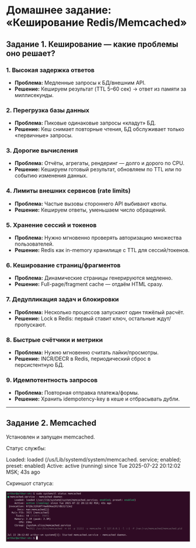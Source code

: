 # Домашнее задание: «Кеширование Redis/Memcached»

## Задание 1. Кеширование — какие проблемы оно решает?

### 1. Высокая задержка ответов
- **Проблема:** Медленные запросы к БД/внешним API.
- **Решение:** Кешируем результат (TTL 5–60 сек) → ответ из памяти за миллисекунды.

### 2. Перегрузка базы данных
- **Проблема:** Пиковые одинаковые запросы «кладут» БД.
- **Решение:** Кеш снимает повторные чтения, БД обслуживает только «первичные» запросы.

### 3. Дорогие вычисления
- **Проблема:** Отчёты, агрегаты, рендеринг — долго и дорого по CPU.
- **Решение:** Кешируем готовый результат, обновляем по TTL или по событию изменения данных.

### 4. Лимиты внешних сервисов (rate limits)
- **Проблема:** Частые вызовы стороннего API выбивают квоты.
- **Решение:** Кешируем ответы, уменьшаем число обращений.

### 5. Хранение сессий и токенов
- **Проблема:** Нужно мгновенно проверять авторизацию множества пользователей.
- **Решение:** Redis как in-memory хранилище с TTL для сессий/токенов.

### 6. Кеширование страниц/фрагментов
- **Проблема:** Динамические страницы генерируются медленно.
- **Решение:** Full-page/fragment cache — отдаём HTML сразу.

### 7. Дедупликация задач и блокировки
- **Проблема:** Несколько процессов запускают один тяжёлый расчёт.
- **Решение:** Lock в Redis: первый ставит ключ, остальные ждут/пропускают.

### 8. Быстрые счётчики и метрики
- **Проблема:** Нужно мгновенно считать лайки/просмотры.
- **Решение:** INCR/DECR в Redis, периодический сброс в персистентную БД.

### 9. Идемпотентность запросов
- **Проблема:** Повторная отправка платежа/формы.
- **Решение:** Хранить idempotency-key в кеше и отбрасывать дубли.

---

## Задание 2. Memcached

Установлен и запущен memcached.

Статус службы:

Loaded: loaded (/us/Lib/systemd/system/memcached. service; enabled; preset: enabled)
Active: active (running) since Tue 2025-07-22 20:12:02 MSK; 43s ago

Скриншот статуса:

![Статус memcached](./screenshots/memcached_status.png)

